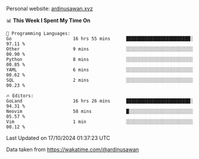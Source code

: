 Personal website: [ardinusawan.xyz](https://ardinusawan.xyz)

<!--START_SECTION:waka-->
📊 **This Week I Spent My Time On** 

```text
💬 Programming Languages: 
Go                       16 hrs 55 mins      ████████████████████████░   97.11 % 
Other                    9 mins              ░░░░░░░░░░░░░░░░░░░░░░░░░   00.90 % 
Python                   8 mins              ░░░░░░░░░░░░░░░░░░░░░░░░░   00.85 % 
YAML                     6 mins              ░░░░░░░░░░░░░░░░░░░░░░░░░   00.62 % 
SQL                      2 mins              ░░░░░░░░░░░░░░░░░░░░░░░░░   00.23 % 

🔥 Editors: 
GoLand                   16 hrs 26 mins      ████████████████████████░   94.31 % 
Neovim                   58 mins             █░░░░░░░░░░░░░░░░░░░░░░░░   05.57 % 
Vim                      1 min               ░░░░░░░░░░░░░░░░░░░░░░░░░   00.12 % 
```


 Last Updated on 17/10/2024 01:37:23 UTC
<!--END_SECTION:waka-->
Data taken from https://wakatime.com/@ardinusawan
